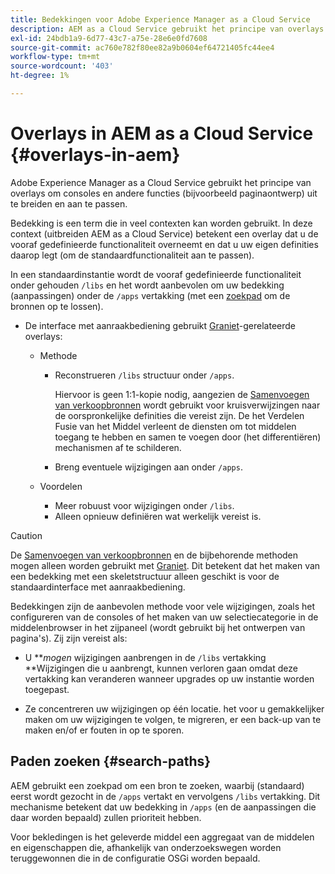```yaml
---
title: Bedekkingen voor Adobe Experience Manager as a Cloud Service
description: AEM as a Cloud Service gebruikt het principe van overlays om de consoles en andere functionaliteit uit te breiden en aan te passen
exl-id: 24bdb1a9-6d77-43c7-a75e-28e6e0fd7608
source-git-commit: ac760e782f80ee82a9b0604ef64721405fc44ee4
workflow-type: tm+mt
source-wordcount: '403'
ht-degree: 1%

---
```


# Overlays in AEM as a Cloud Service {#overlays-in-aem}

Adobe Experience Manager as a Cloud Service gebruikt het principe van overlays om consoles en andere functies (bijvoorbeeld paginaontwerp) uit te breiden en aan te passen.

Bedekking is een term die in veel contexten kan worden gebruikt. In deze context (uitbreiden AEM as a Cloud Service) betekent een overlay dat u de vooraf gedefinieerde functionaliteit overneemt en dat u uw eigen definities daarop legt (om de standaardfunctionaliteit aan te passen).

In een standaardinstantie wordt de vooraf gedefinieerde functionaliteit onder gehouden `/libs` en het wordt aanbevolen om uw bedekking (aanpassingen) onder de `/apps` vertakking (met een [zoekpad](#search-paths) om de bronnen op te lossen).

* De interface met aanraakbediening gebruikt [Graniet](https://helpx.adobe.com/experience-manager/6-5/sites/developing/using/reference-materials/granite-ui/api/index.html)-gerelateerde overlays:

   * Methode

      * Reconstrueren `/libs` structuur onder `/apps`.

         Hiervoor is geen 1:1-kopie nodig, aangezien de [Samenvoegen van verkoopbronnen](/help/implementing/developing/introduction/sling-resource-merger.md) wordt gebruikt voor kruisverwijzingen naar de oorspronkelijke definities die vereist zijn. De het Verdelen Fusie van het Middel verleent de diensten om tot middelen toegang te hebben en samen te voegen door (het differentiëren) mechanismen af te schilderen.

      * Breng eventuele wijzigingen aan onder `/apps`.
   * Voordelen

      * Meer robuust voor wijzigingen onder `/libs`.
      * Alleen opnieuw definiëren wat werkelijk vereist is.


>[!CAUTION]
>
>De [Samenvoegen van verkoopbronnen](/help/implementing/developing/introduction/sling-resource-merger.md) en de bijbehorende methoden mogen alleen worden gebruikt met [Graniet](https://www.adobe.io/experience-manager/reference-materials/6-5/granite-ui/api/jcr_root/libs/granite/ui/index.html). Dit betekent dat het maken van een bedekking met een skeletstructuur alleen geschikt is voor de standaardinterface met aanraakbediening.

Bedekkingen zijn de aanbevolen methode voor vele wijzigingen, zoals het configureren van de consoles of het maken van uw selectiecategorie in de middelenbrowser in het zijpaneel (wordt gebruikt bij het ontwerpen van pagina&#39;s). Zij zijn vereist als:

* U ***mogen* wijzigingen aanbrengen in de `/libs` vertakking **Wijzigingen die u aanbrengt, kunnen verloren gaan omdat deze vertakking kan veranderen wanneer upgrades op uw instantie worden toegepast.

* Ze concentreren uw wijzigingen op één locatie. het voor u gemakkelijker maken om uw wijzigingen te volgen, te migreren, er een back-up van te maken en/of er fouten in op te sporen.

## Paden zoeken {#search-paths}

AEM gebruikt een zoekpad om een bron te zoeken, waarbij (standaard) eerst wordt gezocht in de `/apps` vertakt en vervolgens `/libs` vertakking. Dit mechanisme betekent dat uw bedekking in `/apps` (en de aanpassingen die daar worden bepaald) zullen prioriteit hebben.

Voor bekledingen is het geleverde middel een aggregaat van de middelen en eigenschappen die, afhankelijk van onderzoekswegen worden teruggewonnen die in de configuratie OSGi worden bepaald.
